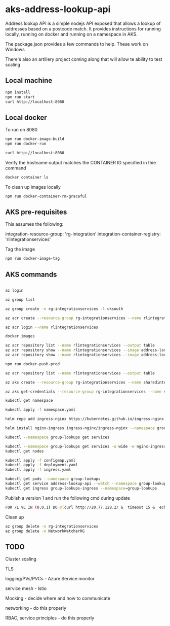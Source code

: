 # aks-address-lookup-api

Address lookup API is a simple nodejs API exposed that allows a lookup of addresses based on a postcode match. It provides instructions for running locally, running on docker and running on a namespace in AKS.

The package.json provides a few commands to help. These work on Windows 

There's also an artillery project coming along that will allow te ability to test scaling

## Local machine

```bash
npm install
npm run start
curl http://localhost:8080
```

## Local docker

To run on 8080

```bash
npm run docker-image-build
npm run docker-run

curl http://localhost:8080
```

Verify the hostname output matches the CONTAINER ID specified in thie command

```bash
docker container ls
```

To clean up images locally

```bash
npm run docker-container-rm-graceful
```

## AKS pre-requisites

This assumes the following:

integration-resource-group: 'rg-integration'
integration-container-registry: 'rlintegrationservices'

Tag the image

```bash
npm run docker-image-tag
```

## AKS commands

```bash

az login

az group list

az group create -n rg-integrationservices -l uksouth

az acr create --resource-group rg-integrationservices --name rlintegrationservices --sku Basic

az acr login --name rlintegrationservices

docker images

az acr repository list --name rlintegrationservices --output table
az acr repository show --name rlintegrationservices --image address-lookup-api:v0
az acr repository show --name rlintegrationservices --image address-lookup-api:v0

npm run docker-push-prod

az acr repository list --name rlintegrationservices --output table

az aks create --resource-group rg-integrationservices --name sharedintegrationservices --node-count 2 --generate-ssh-keys --attach-acr rlintegrati onservices

az aks get-credentials --resource-group rg-integrationservices --name sharedintegrationservices

kubectl get namespace

kubectl apply -f namespace.yaml

helm repo add ingress-nginx https://kubernetes.github.io/ingress-nginx

helm install nginx-ingress ingress-nginx/ingress-nginx --namespace group-lookups --set controller.replicaCount=2 --set controller.nodeSelector."beta\.kubernetes\.io/os"=linux --set defaultBackend.nodeSelector."beta\.kubernetes\.io/os"=linux --set controller.admissionWebhooks.patch.nodeSelector."beta\.kubernetes\.io/os"=linux

kubectl --namespace group-lookups get services

kubectl --namespace group-lookups get services -o wide -w nginx-ingress-ingress-nginx-controller
kubectl get nodes

kubectl apply -f configmap.yaml
kubectl apply -f deployment.yaml
kubectl apply -f ingress.yaml

kubectl get pods --namespace group-lookups
kubectl get service address-lookup-api --watch --namespace group-lookups
kubectl get ingress group-lookups-ingress --namespace=group-lookups
```

Publish a version 1 and run the following cmd during update

```bash
FOR /L %L IN (0,0,1) DO @(curl http://20.77.128.2/ &  timeout 15 &  echo.)
```

Clean up

```bash
az group delete -n rg-integrationservices
az group delete -n NetworkWatcherRG
```

## TODO

Cluster scaling

TLS

logging/PVs/PVCs - Azure Service monitor

service mesh - Istio

Mocking - decide where and how to communicate

networking - do this properly

RBAC, service principles - do this properly

